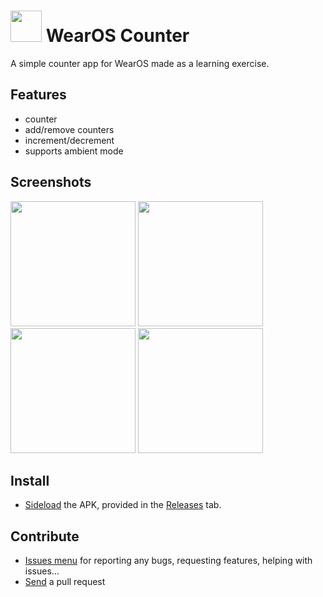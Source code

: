 # <img src="https://user-images.githubusercontent.com/50620416/199855364-aa6fb9d5-4b03-44d7-9366-5d693890573e.png" width=50> WearOS Counter

A simple counter app for WearOS made as a learning exercise.

## Features

- counter
- add/remove counters
- increment/decrement
- supports ambient mode

## Screenshots

<img src="https://user-images.githubusercontent.com/50620416/199855066-1b88b697-3e61-4bdf-bc3b-7b1f9bd547bf.png" width="200"> <img src="https://user-images.githubusercontent.com/50620416/199855081-0b307f93-39f3-40fd-9b5c-aa944981857a.png" width="200"> <img src="https://user-images.githubusercontent.com/50620416/199855098-bf7da3e5-b170-411f-93b2-e73fb3e4d535.png" width="200"> <img src="https://user-images.githubusercontent.com/50620416/199855106-a96b5615-156b-4af7-aee8-e7c551469356.png" width="200">

## Install

- [Sideload](https://9to5google.com/2021/04/17/install-sideload-wear-os-apps/) the APK, provided in the [Releases](/releases/latest) tab.

## Contribute

- [Issues menu](/issues) for reporting any bugs, requesting features, helping with issues...
- [Send](https://docs.github.com/en/pull-requests/collaborating-with-pull-requests/proposing-changes-to-your-work-with-pull-requests/about-pull-requests) a pull request
